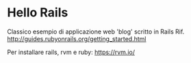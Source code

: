 # Hello Rails

Classico esempio di applicazione web 'blog' scritto in Rails
Rif. http://guides.rubyonrails.org/getting_started.html

Per installare rails, rvm e ruby:
https://rvm.io/

